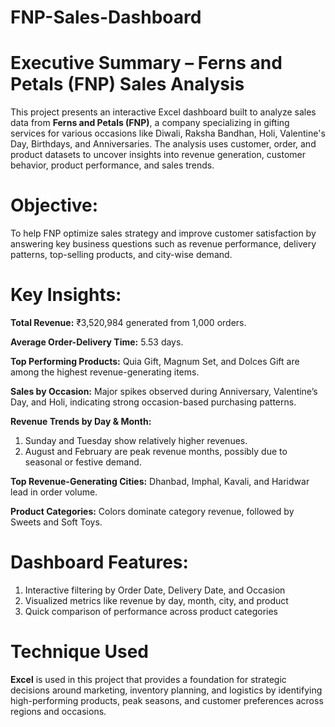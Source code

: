 # FNP-Sales-Dashboard
# Executive Summary – Ferns and Petals (FNP) Sales Analysis
This project presents an interactive Excel dashboard built to analyze sales data from **Ferns and Petals (FNP)**, a company specializing in gifting services for various occasions like Diwali, Raksha Bandhan, Holi, Valentine's Day, Birthdays, and Anniversaries. The analysis uses customer, order, and product datasets to uncover insights into revenue generation, customer behavior, product performance, and sales trends.
# Objective:
To help FNP optimize sales strategy and improve customer satisfaction by answering key business questions such as revenue performance, delivery patterns, top-selling products, and city-wise demand.
# Key Insights:
**Total Revenue:** ₹3,520,984 generated from 1,000 orders.

**Average Order-Delivery Time:** 5.53 days.

**Top Performing Products:** Quia Gift, Magnum Set, and Dolces Gift are among the highest revenue-generating items.

**Sales by Occasion:** Major spikes observed during Anniversary, Valentine’s Day, and Holi, indicating strong occasion-based purchasing patterns.

**Revenue Trends by Day & Month:**

1. Sunday and Tuesday show relatively higher revenues.
2. August and February are peak revenue months, possibly due to seasonal or festive demand.

**Top Revenue-Generating Cities:** Dhanbad, Imphal, Kavali, and Haridwar lead in order volume.

**Product Categories:** Colors dominate category revenue, followed by Sweets and Soft Toys.

# Dashboard Features:

1. Interactive filtering by Order Date, Delivery Date, and Occasion
2. Visualized metrics like revenue by day, month, city, and product
3. Quick comparison of performance across product categories

# Technique Used
**Excel** is used in this project that provides a foundation for strategic decisions around marketing, inventory planning, and logistics by identifying high-performing products, peak seasons, and customer preferences across regions and occasions.
